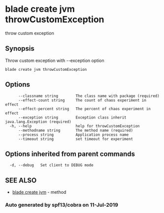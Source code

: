 # blade create jvm throwCustomException

throw custom exception

## Synopsis

Throw custom exception with --exception option

```text
blade create jvm throwCustomException
```

## Options

```text
      --classname string        The class name with package (required)
      --effect-count string     The count of chaos experiment in effect
      --effect-percent string   The percent of chaos experiment in effect
      --exception string        Exception class inherit java.lang.Exception (required)
  -h, --help                    help for throwCustomException
      --methodname string       The method name (required)
      --process string          Application process name
      --timeout string          set timeout for experiment
```

## Options inherited from parent commands

```text
  -d, --debug   Set client to DEBUG mode
```

## SEE ALSO

* [blade create jvm](blade_create_jvm.md)     - method

### Auto generated by spf13/cobra on 11-Jul-2019

